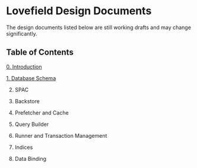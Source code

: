 # Lovefield Design Documents

The design documents listed below are still working drafts and may change significantly.

## Table of Contents

[0. Introduction](dd/00_intro.md)

[1. Database Schema](dd/01_schema.md)

2. SPAC

3. Backstore

4. Prefetcher and Cache

5. Query Builder

6. Runner and Transaction Management

7. Indices

8. Data Binding
